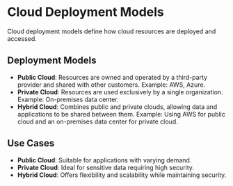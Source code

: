 # Cloud Deployment Models

Cloud deployment models define how cloud resources are deployed and accessed.

## Deployment Models

- **Public Cloud**: Resources are owned and operated by a third-party provider and shared with other customers. Example: AWS, Azure.
- **Private Cloud**: Resources are used exclusively by a single organization. Example: On-premises data center.
- **Hybrid Cloud**: Combines public and private clouds, allowing data and applications to be shared between them. Example: Using AWS for public cloud and an on-premises data center for private cloud.

## Use Cases

- **Public Cloud**: Suitable for applications with varying demand.
- **Private Cloud**: Ideal for sensitive data requiring high security.
- **Hybrid Cloud**: Offers flexibility and scalability while maintaining security.